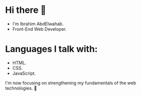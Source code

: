 # Hi there 👋

- I'm Ibrahim AbdElwahab.
- Front-End Web Developer.

# Languages I talk with:
- HTML.
- CSS.
- JavaScript.

I'm now focusing on strengthening my fundamentals of the web technologies. 💪
